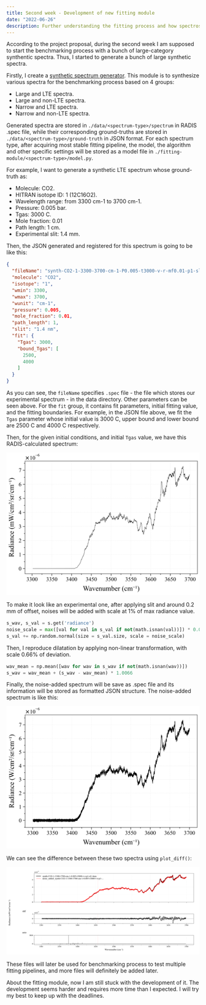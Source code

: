 ```yaml
---
title: Second week - Development of new fitting module
date: "2022-06-26"
description: Further understanding the fitting process and how spectroscopy guys actually do the work, while starting to develop the fitting module.
---
```


According to the project proposal, during the second week I am supposed to start the benchmarking process with a bunch of large-category synthentic spectra. Thus, I started to generate a bunch of large synthetic spectra. 

Firstly, I create a [synthetic spectrum generator](https://github.com/TranHuuNhatHuy/RADIS-Spectrum-Fitting-Benchmark/blob/main/data/synthetic_spectrum_generator.py). This module is to synthesize various spectra for the benchmarking process based on 4 groups:

- Large and LTE spectra.
- Large and non-LTE spectra.
- Narrow and LTE spectra.
- Narrow and non-LTE spectra.

Generated spectra are stored in `./data/<spectrum-type>/spectrum` in RADIS .spec file, while their corresponding ground-truths are stored in `./data/<spectrum-type>/ground-truth` in JSON format. For each spectrum type, after acquiring most stable fitting pipeline, the model, the algorithm and other specific settings will be stored as a model file in `./fitting-module/<spectrum-type>/model.py`.

For example, I want to generate a synthetic LTE spectrum whose ground-truth as:

- Molecule: CO2.
- HITRAN isotope ID: 1 (12C16O2).
- Wavelength range: from 3300 cm-1 to 3700 cm-1.
- Pressure: 0.005 bar.
- Tgas: 3000 C.
- Mole fraction: 0.01
- Path length: 1 cm.
- Experimental slit: 1.4 mm.

Then, the JSON generated and registered for this spectrum is going to be like this:

```json
{
  "fileName": "synth-CO2-1-3300-3700-cm-1-P0.005-t3000-v-r-mf0.01-p1-sl1.4nm.spec",
  "molecule": "CO2",
  "isotope": "1",
  "wmin": 3300,
  "wmax": 3700,
  "wunit": "cm-1",
  "pressure": 0.005,
  "mole_fraction": 0.01,
  "path_length": 1,
  "slit": "1.4 nm",
  "fit": {
    "Tgas": 3000,
    "bound_Tgas": [
      2500,
      4000
    ]
  }
}
```

As you can see, the `fileName` specifies `.spec` file - the file which stores our experimental spectrum - in the data directory. Other parameters can be seen above. For the `fit` group, it contains fit parameters, initial fitting value, and the fitting boundaries. For example, in the JSON file above, we fit the `Tgas` parameter whose initial value is 3000 C, upper bound and lower bound are 2500 C and 4000 C respectively.

Then, for the given initial conditions, and initial `Tgas` value, we have this RADIS-calculated spectrum:

![Calculated-from-ground-truth spectrum](./calculated.png)

To make it look like an experimental one, after applying slit and around 0.2 mm of offset, noises will be added with scale at 1% of max radiance value. 

```python
s_wav, s_val = s.get('radiance')
noise_scale = max([val for val in s_val if not(math.isnan(val))]) * 0.005 # Prevent NaN
s_val += np.random.normal(size = s_val.size, scale = noise_scale)
```

Then, I reproduce dilatation by applying non-linear transformation, with scale 0.66% of deviation.

```python
wav_mean = np.mean([wav for wav in s_wav if not(math.isnan(wav))])
s_wav = wav_mean + (s_wav - wav_mean) * 1.0066
```

Finally, the noise-added spectrum will be save as .spec file and its information will be stored as formatted JSON structure. The noise-added spectrum is like this:

![Final product of generated synthetic spectrum](noise-added.png)

We can see the difference between these two spectra using `plot_diff()`:

![Difference result between two spectra. As you can see, the synth spectrum features both noise and dilatation effects.](./compare.png)

These files will later be used for benchmarking process to test multiple fitting pipelines, and more files will definitely be added later.

About the fitting module, now I am still stuck with the development of it. The development seems harder and requires more time than I expected. I will try my best to keep up with the deadlines.